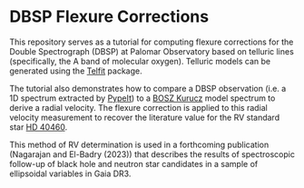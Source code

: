 # DBSP Flexure Corrections

This repository serves as a tutorial for computing flexure corrections for the Double Spectrograph (DBSP) at Palomar Observatory based on telluric lines (specifically, the A band of molecular oxygen). Telluric models can be generated using the <a href="https://telfit.readthedocs.io/en/latest/">Telfit</a> package.

The tutorial also demonstrates how to compare a DBSP observation (i.e. a 1D spectrum extracted by <a href="https://pypeit.readthedocs.io/en/release/index.html">PypeIt</a>) to a <a href="https://archive.stsci.edu/hlsp/bosz/search.php">BOSZ Kurucz</a> model spectrum to derive a radial velocity. The flexure correction is applied to this radial velocity measurement to recover the literature value for the RV standard star <a href="http://simbad.u-strasbg.fr/simbad/sim-id?Ident=HD++40460">HD 40460</a>.

This method of RV determination is used in a forthcoming publication (Nagarajan and El-Badry (2023)) that describes the results of spectroscopic follow-up of black hole and neutron star candidates in a sample of ellipsoidal variables in Gaia DR3.
